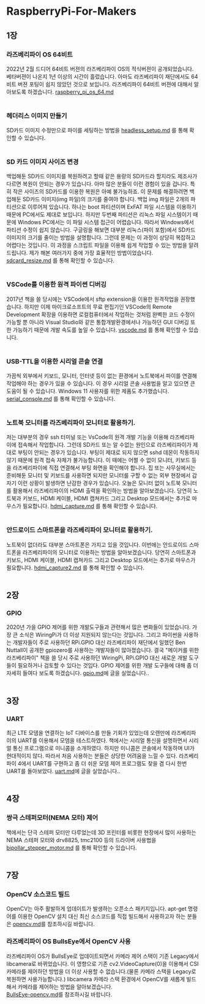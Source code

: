 # RaspberryPi-For-Makers

## 1장

### 라즈베리파이 OS 64비트 
2022년 2월 드디어 64비트 버젼의 라즈베리파이 OS의 적식버젼이 공개되었습니다. 베타버젼이 나온지 1년 이상의 시간이 흘렀습니다. 아마도 라즈베리파이 재단에서도 64비트 버젼 포팅이 쉽지 않았던 것으로 보입니다. 라즈베리파이 64비트 버젼에 대해서 알아보도록 하겠습니다.  [raspberry_pi_os_64.md](https://github.com/raspberry-pi-maker/RaspberryPi-For-Makers/blob/master/tips/chap-01/raspberry_pi_os_64.md) <br /><br />


### 헤더리스 이미지 만들기
SD카드 이미지 수정만으로 파이를 세팅하는 방법을 [headless_setup.md](https://github.com/raspberry-pi-maker/RaspberryPi-For-Makers/blob/master/tips/chap-01/headless_setup.md) 를 통해 확인할 수 있습니다.<br /><br />

### SD 카드 이미지 사이즈 변경
백업해둔 SD카드 이미지를 복원하려고 할때 같은 용량의 SD카드라 할지라도 제조사가 다르면 복원이 안되는 경우가 있습니다. 아마 많은 분들이 이런 경험이 있을 겁니다. 특히 작은 사이즈의  SD카드를 이용한 복원은 아예 불가능하죠. 이 문제를 해결하려면 백업해둔 SD카드 이미지(img 파일)의 크기를 줄여야 합니다. 백업 img 파일은 2개의 파티션으로 이루어져 있습니다. 하나는 boot 파티션이며 ExFAT 파일 시스템을 이용하기 때문에 PC에서도 제대로 보입니다. 하지만 두번째 파티션은 리눅스 파일 시스템이기 때문에 Windows PC에서는 이 파일 시스템 접근이 어렵습니다. 따라서 Windows에서 파티션 수정이 쉽지 않습니다. 구글링을 해보면 대부분 리눅스(파이 포함)에서 SD카드 이미지의 크기를 줄이는 방법을 설명합니다. 그런데 문제는 이 과정이 상당히 복잡하고 어렵다는 것입니다. 이 과정을 스크립트 파일을 이용해 쉽게 작업할 수 있는 방법을 알려드립니다. 제가 해본 여러가지 중에 가장 효율적인 방법이었습니다.
 [sdcard_resize.md](./tips/chap-01/sdcard_resize.md) 를 통해 확인할 수 있습니다.<br /><br />


### VSCode를 이용한 원격 파이썬 디버깅
2017년 책을 쓸 당시에는 VSCode에서 sftp extension을 이용한 원격작업을 권장했습니다. 하지만 이제 마이크로소프트의 무료 편집기인 VSCode의 Remote Development 확장을 이용하면 로컬컴퓨터에서 작업하는 것처럼 완벽한 코드 수정이 가능할 뿐 아니라 Visual Studio와 같은 통합개발환경에서나 가능하던 GUI 디버깅 또한 가능하기 때문에 개발 속도를 높일 수 있습니다. [vscode.md](https://github.com/raspberry-pi-maker/RaspberryPi-For-Makers/blob/master/tips/chap-01/vscode.md) 를 통해 확인할 수 있습니다.<br /><br />

### USB-TTL을 이용한 시리얼 콘솔 연결
가끔씩 외부에서 키보드, 모니터, 인터넷 등이 없는 환경에서 노트북에서 파이를 연결해 작업해야 하는 경우가 있을 수 있습니다. 이 경우 시리얼 콘솔 사용법을 알고 있으면 큰 도움이 될 수 있습니다. Windows 11 사용자를 위한 제품도 추가했습니다. [serial_console.md](https://github.com/raspberry-pi-maker/RaspberryPi-For-Makers/blob/master/tips/chap-01/serial_console.md) 를 통해 확인할 수 있습니다.<br /><br />

### 노트북 모니터를 라즈베리파이 모니터로 활용하기.
저는 대부분의 경우 ssh 터미널 또는 VsCode의 원격 개발 기능을 이용해 라즈베리파이에 접속해서 작업합니다. 그런데 SD카드 또는 알 수없는 원인으로 라즈베리파이가 제대로 부팅이 안되는 경우가 있습니다. 부팅이 제대로 되지 않으면 sshd 데몬이 작동하지 않기 때문에 원격 접속 자체가 불가능합니다. 이 때에는 어쩔 수 없이 모니터, 키보드 등을 라즈베리파이에 직접 연결해서 부팅 화면을 확인해야 합니다. 집 또는 사무실에서는 준비해둔 모니터 및 키보드를 사용하면 되지만 모니터를 구할 수 없는 외부 현장에서 갑자기 이런 상황이 발생하면 난감한 경우가 있습니다. 오늘은 모니터 없이 노트북 모니터를 활용해서 라즈베리파이의 HDMI 출력을 확인하는 방법을 알아보겠습니다. 당연히 노트북과 키보드, HDMI 케이블, HDMI 캡쳐카드 그리고 Desktop 모드에서는 추가로 마우스가 필요합니다. [hdmi_capture.md](./tips/chap-01/hdmi_capture.md) 를 통해 확인할 수 있습니다.<br /><br />

### 안드로이드 스마트폰을 라즈베리파이 모니터로 활용하기.
노트북이 없더라도 대부분 스마트폰은 가지고 있을 것입니다. 이번에는 안드로이드 스마트폰을 라즈베리파이의 모니터로 이용하는 방법을 알아보겠습니다. 당연히 스마트폰과 키보드, HDMI 케이블, HDMI 캡쳐카드 그리고 Desktop 모드에서는 추가로 마우스가 필요합니다. [hdmi_capture2.md](./tips/chap-01/hdmi_capture2.md) 를 통해 확인할 수 있습니다.<br /><br />


## 2장
### GPIO
2020년 가을 GPIO 제어를 위한 개발도구들과 관련해서 많은 변화들이 있었습니다. 가장 큰 소식은 WiringPi가 더 이상 지원되지 않는다는 것입니다. 그리고 파이썬을 사용하는 개발자들이 주로 사용하던 RPi.GPIO 대신 라즈베리파이 재단에서 일했던 Ben Nuttall이 공개한 gpiozero를 사용하는 개발자들이 많아졌습니다. 결국 "메이커를 위한 라즈베리파이" 책을 쓸 당시 주로 사용하던 WiringPi, RPi.GPIO 대신 새로운 개발 도구들이 필요하거나 검토할 수 있다는 것입다. GPIO 제어를 위한 개발 도구들에 대해 좀 더 자세히 들여다 보도록 하겠습니다.
[gpio.md](https://github.com/raspberry-pi-maker/RaspberryPi-For-Makers/blob/master/tips/chap-02/gpio.md)에 글을 실었습니다..<br /><br />

## 3장
### UART
최근 LTE 모뎀을 연결하는 IoT 디바이스를 만들 기회가 있었는데 오랜만에 라즈베리파이의 UART를 이용해서 모뎀을 테스트하였다. 책에서는 시리얼 통신을 설명하면서 시리얼 통신 프로그램으로 미니콤을 소개하였다. 하지만 미니콤은 콘솔에서 작동하며 UI가 현대적이지 않다. 따라서 처음 사용하는 분들은 상당한 어려움을 느낄 수 있다. 라즈베리파이 4에서 UART를 구현하고 좀 더 쉬운 모뎀 제어 프로그램도 찾을 겸 다시 한번 UART를 돌아보았다. [uart.md](https://github.com/raspberry-pi-maker/RaspberryPi-For-Makers/blob/master/tips/chap-03/uart.md)에 글을 실었습니다..<br /><br />



## 4장
### 쌍극 스테퍼모터(NEMA 모터) 제어
책에서는 단극 스테퍼 모터만 다루었는데 3D 프린터를 비롯한 현장에서 많이 사용하는 NEMA 스테퍼 모터와 drv8825, tmc2100 등의 드라이버 사용법을 [bipollar_stepper_motor.md](https://github.com/raspberry-pi-maker/RaspberryPi-For-Makers/blob/master/tips/chap-04/bipollar_stepper_motor.md) 를 통해 확인할 수 있습니다.<br /><br />


## 7장
### OpenCV 소스코드 빌드
OpenCV는 아주 활발하게 업데이트가 발생하는 오픈소스 패키지입니다. apt-get 명령어를 이용한 OpenCV 설치 대신 최신 소스코드를 직접 빌드해서 사용하고자 하는 분들은 [opencv.md](https://github.com/raspberry-pi-maker/RaspberryPi-For-Makers/blob/master/tips/chap-07/opencv.md)를 참조하시길 바랍니다.<br />

### 라즈베리파이 OS BullsEye에서 OpenCV 사용
라즈베리파이 OS가 BullsEye로 업데이트되면서 카메라 제어 스택이 기존 Legacy에서 libcamera로 바뀌었습니다. 이 영향으로 기존 cv2.VideoCapture(0)을 이용해서 CSI 카메라를 제어하던 방법을 더 이상 사용할 수 없습니다.(물론 카메라 스택을 Legacy로 복원하면 사용가능합니다.) libcamera 카메라 스택 환경에서 OpenCV를 새롭게 빌드해서 카메라를 제어하는 방법을 알아보겠습니다.<br />
[BullsEye-opencv.md](https://github.com/raspberry-pi-maker/RaspberryPi-For-Makers/blob/master/tips/chap-07/BullsEye-opencv.md)를 참조하시길 바랍니다.
